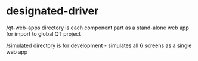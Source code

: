 # designated-driver

/qt-web-apps directory is each component part as a stand-alone web app for import to global QT project

/simulated directory is for development - simulates all 6 screens as a single web app